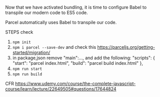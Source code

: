 Now that we have activated bundling, it is time to configure Babel to transpile our modern code to ES5 code.

Parcel automatically uses Babel to transpile our code.

STEPS
check 
1. `npm init`
2. `npm i parcel --save-dev` and check this https://parceljs.org/getting-started/migration/
3. in package,json remove "main":..., and add the following:
    "scripts": {
       "start": "parcel index.html",
       "build": "parcel build index.html"
     },
4. `npm run start`
5. `npm run build`

CFR https://www.udemy.com/course/the-complete-javascript-course/learn/lecture/22649505#questions/17644824
